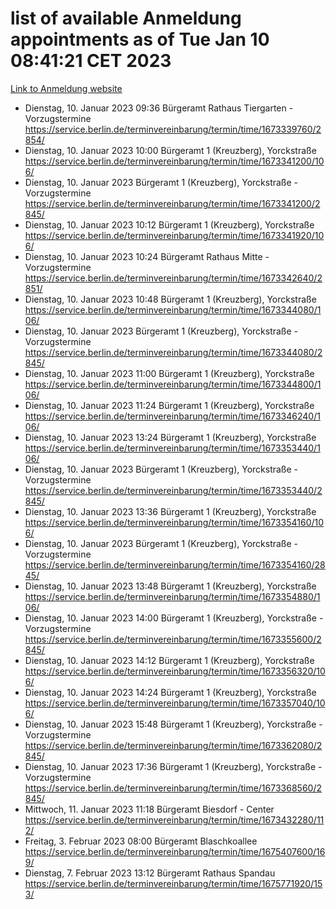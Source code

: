 # list of available Anmeldung appointments as of Tue Jan 10 08:41:21 CET 2023
[Link to Anmeldung website](https://service.berlin.de/terminvereinbarung/termin/tag.php?termin=0&anliegen[]=120686&dienstleisterlist=122210,122217,327316,122219,327312,122227,327314,122231,327346,122243,327348,122252,329742,122260,329745,122262,329748,122254,329751,122271,327278,122273,327274,122277,327276,330436,122280,327294,122282,327290,122284,327292,327539,122291,327270,122285,327266,122286,327264,122296,327268,150230,329760,122301,327282,122297,327286,122294,327284,122312,329763,122314,329775,122304,327330,122311,327334,122309,327332,122281,327352,122279,329772,122276,327324,122274,327326,122267,329766,122246,327318,122251,327320,122257,327322,122208,327298,122226,327300,121362,121364&herkunft=http%3A%2F%2Fservice.berlin.de%2Fdienstleistung%2F120686%2F)
- Dienstag, 10. Januar 2023 09:36 Bürgeramt Rathaus Tiergarten - Vorzugstermine https://service.berlin.de/terminvereinbarung/termin/time/1673339760/2854/
- Dienstag, 10. Januar 2023 10:00 Bürgeramt 1 (Kreuzberg), Yorckstraße https://service.berlin.de/terminvereinbarung/termin/time/1673341200/106/
- Dienstag, 10. Januar 2023  Bürgeramt 1 (Kreuzberg), Yorckstraße - Vorzugstermine https://service.berlin.de/terminvereinbarung/termin/time/1673341200/2845/
- Dienstag, 10. Januar 2023 10:12 Bürgeramt 1 (Kreuzberg), Yorckstraße https://service.berlin.de/terminvereinbarung/termin/time/1673341920/106/
- Dienstag, 10. Januar 2023 10:24 Bürgeramt Rathaus Mitte - Vorzugstermine https://service.berlin.de/terminvereinbarung/termin/time/1673342640/2851/
- Dienstag, 10. Januar 2023 10:48 Bürgeramt 1 (Kreuzberg), Yorckstraße https://service.berlin.de/terminvereinbarung/termin/time/1673344080/106/
- Dienstag, 10. Januar 2023  Bürgeramt 1 (Kreuzberg), Yorckstraße - Vorzugstermine https://service.berlin.de/terminvereinbarung/termin/time/1673344080/2845/
- Dienstag, 10. Januar 2023 11:00 Bürgeramt 1 (Kreuzberg), Yorckstraße https://service.berlin.de/terminvereinbarung/termin/time/1673344800/106/
- Dienstag, 10. Januar 2023 11:24 Bürgeramt 1 (Kreuzberg), Yorckstraße https://service.berlin.de/terminvereinbarung/termin/time/1673346240/106/
- Dienstag, 10. Januar 2023 13:24 Bürgeramt 1 (Kreuzberg), Yorckstraße https://service.berlin.de/terminvereinbarung/termin/time/1673353440/106/
- Dienstag, 10. Januar 2023  Bürgeramt 1 (Kreuzberg), Yorckstraße - Vorzugstermine https://service.berlin.de/terminvereinbarung/termin/time/1673353440/2845/
- Dienstag, 10. Januar 2023 13:36 Bürgeramt 1 (Kreuzberg), Yorckstraße https://service.berlin.de/terminvereinbarung/termin/time/1673354160/106/
- Dienstag, 10. Januar 2023  Bürgeramt 1 (Kreuzberg), Yorckstraße - Vorzugstermine https://service.berlin.de/terminvereinbarung/termin/time/1673354160/2845/
- Dienstag, 10. Januar 2023 13:48 Bürgeramt 1 (Kreuzberg), Yorckstraße https://service.berlin.de/terminvereinbarung/termin/time/1673354880/106/
- Dienstag, 10. Januar 2023 14:00 Bürgeramt 1 (Kreuzberg), Yorckstraße - Vorzugstermine https://service.berlin.de/terminvereinbarung/termin/time/1673355600/2845/
- Dienstag, 10. Januar 2023 14:12 Bürgeramt 1 (Kreuzberg), Yorckstraße https://service.berlin.de/terminvereinbarung/termin/time/1673356320/106/
- Dienstag, 10. Januar 2023 14:24 Bürgeramt 1 (Kreuzberg), Yorckstraße https://service.berlin.de/terminvereinbarung/termin/time/1673357040/106/
- Dienstag, 10. Januar 2023 15:48 Bürgeramt 1 (Kreuzberg), Yorckstraße - Vorzugstermine https://service.berlin.de/terminvereinbarung/termin/time/1673362080/2845/
- Dienstag, 10. Januar 2023 17:36 Bürgeramt 1 (Kreuzberg), Yorckstraße - Vorzugstermine https://service.berlin.de/terminvereinbarung/termin/time/1673368560/2845/
- Mittwoch, 11. Januar 2023 11:18 Bürgeramt Biesdorf - Center https://service.berlin.de/terminvereinbarung/termin/time/1673432280/112/
- Freitag, 3. Februar 2023 08:00 Bürgeramt Blaschkoallee https://service.berlin.de/terminvereinbarung/termin/time/1675407600/169/
- Dienstag, 7. Februar 2023 13:12 Bürgeramt Rathaus Spandau https://service.berlin.de/terminvereinbarung/termin/time/1675771920/153/
